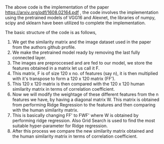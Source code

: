 The above code is the implementation of the paper https://arxiv.org/pdf/1608.02164.pdf , the code involves the implementation using the pretrained models of VGG16 and Alexnet, the libraries of numpy, scipy and sklearn have been utilized to complete the implementation.

The basic structure of the code is as follows,
1) We get the similarity matrix and the image dataset used in the paper from the authors github profile.
2) We make the pretrained model ready by removing the last fully connected layer.
3) The images are preproccesed and are fed to our model, we store the features obtained in a matrix let us call it F.
4) This matrix, F is of size 120 x no. of features (say n), it is then multiplied with it's transpose to form a 120 x 120 matrix (FF').
5) This 120 x 120 matrix is then compared with the 120 x 120 human similarity matrix in terms of correlation coefficient.
6) Now we will modify the weightage of these different features from the n features we have, by having a diagonal matrix W. This matrix is obtained from performing Ridge Regression to the features and then comparing with the human similarity matrix.
7) This is basically changing FF' to FWF' where W is obtained by performing ridge regression. Also Grid Search is used to find the most suitable hyper-parameter for Ridge regression.
8) After this process we compare the new similarity matrix obtained and the human similarity matrix in terms of correlation coefficient.

